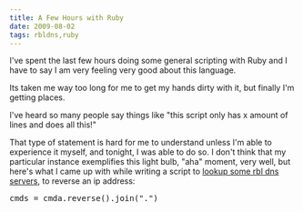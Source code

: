 ```yaml
---
title: A Few Hours with Ruby
date: 2009-08-02
tags: rbldns,ruby
---
```

I've spent the last few hours doing some general scripting with Ruby and I have to say I am very feeling very good about this language.

Its taken me way too long for me to get my hands dirty with it, but finally I'm getting places.

I've heard so many people say things like "this script only has x amount of lines and does all this!"

That type of statement is hard for me to understand unless I'm able to experience it myself, and tonight, I was able to do so. I don't think that my particular instance exemplifies this light bulb, "aha" moment, very well, but here's what I came up with while writing a script to <a href="http://www.docunext.com/blog/rbldns.html">lookup some rbl dns servers</a>, to reverse an ip address:

<pre class="sh_ruby">cmds = cmda.reverse().join(".")</pre>

